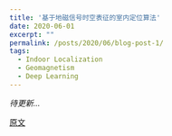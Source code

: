 ```yaml
---
title: '基于地磁信号时空表征的室内定位算法'
date: 2020-06-01
excerpt: ""
permalink: /posts/2020/06/blog-post-1/
tags:
  - Indoor Localization  
  - Geomagnetism
  - Deep Learning
---
```


*待更新...*   

[原文](https://zhuanlan.zhihu.com/p/144903171)